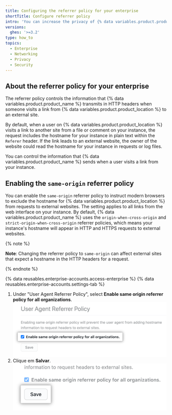 ```yaml
---
title: Configuring the referrer policy for your enterprise
shortTitle: Configure referrer policy
intro: 'You can increase the privacy of {% data variables.product.product_location %} by configuring the policy for cross-origin requests.'
versions:
  ghes: '>=3.2'
type: how_to
topics:
  - Enterprise
  - Networking
  - Privacy
  - Security
---
```


## About the referrer policy for your enterprise

The referrer policy controls the information that {% data variables.product.product_name %} transmits in HTTP headers when someone visits a link from {% data variables.product.product_location %} to an external site.

By default, when a user on {% data variables.product.product_location %} visits a link to another site from a file or comment on your instance, the request includes the hostname for your instance in plain text within the `Referer` header. If the link leads to an external website, the owner of the website could read the hostname for your instance in requests or log files.

You can control the information that {% data variables.product.product_name %} sends when a user visits a link from your instance.

## Enabling the `same-origin` referrer policy

You can enable the `same-origin` referrer policy to instruct modern browsers to exclude the hostname for {% data variables.product.product_location %} from requests to external websites. The setting applies to all links from the web interface on your instance. By default, {% data variables.product.product_name %} uses the `origin-when-cross-origin` and `strict-origin-when-cross-origin` referrer policies, which means your instance's hostname will appear in HTTP and HTTPS requests to external websites.

{% note %}

**Note**: Changing the referrer policy to `same-origin` can affect external sites that expect a hostname in the HTTP headers for a request.

{% endnote %}

{% data reusables.enterprise-accounts.access-enterprise %}
{% data reusables.enterprise-accounts.settings-tab %}
1. Under "User Agent Referrer Policy", select **Enable same origin referrer policy for all organizations**. ![Checkbox for enabling same origin referrer policy](/assets/images/enterprise/settings/referrer-policy-checkbox.png)
1. Clique em **Salvar**. ![Save button for enabling same origin referrer policy](/assets/images/enterprise/settings/referrer-policy-save-button.png)
